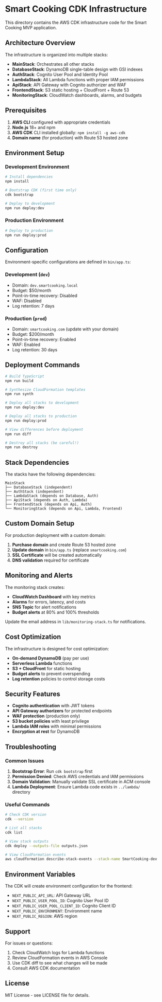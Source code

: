 # Smart Cooking CDK Infrastructure

This directory contains the AWS CDK infrastructure code for the Smart Cooking MVP application.

## Architecture Overview

The infrastructure is organized into multiple stacks:

- **MainStack**: Orchestrates all other stacks
- **DatabaseStack**: DynamoDB single-table design with GSI indexes
- **AuthStack**: Cognito User Pool and Identity Pool
- **LambdaStack**: All Lambda functions with proper IAM permissions
- **ApiStack**: API Gateway with Cognito authorizer and WAF
- **FrontendStack**: S3 static hosting + CloudFront + Route 53
- **MonitoringStack**: CloudWatch dashboards, alarms, and budgets

## Prerequisites

1. **AWS CLI** configured with appropriate credentials
2. **Node.js** 18+ and npm
3. **AWS CDK** CLI installed globally: `npm install -g aws-cdk`
4. **Domain name** (for production) with Route 53 hosted zone

## Environment Setup

### Development Environment

```bash
# Install dependencies
npm install

# Bootstrap CDK (first time only)
cdk bootstrap

# Deploy to development
npm run deploy:dev
```

### Production Environment

```bash
# Deploy to production
npm run deploy:prod
```

## Configuration

Environment-specific configurations are defined in `bin/app.ts`:

### Development (`dev`)
- Domain: `dev.smartcooking.local`
- Budget: $50/month
- Point-in-time recovery: Disabled
- WAF: Disabled
- Log retention: 7 days

### Production (`prod`)
- Domain: `smartcooking.com` (update with your domain)
- Budget: $200/month
- Point-in-time recovery: Enabled
- WAF: Enabled
- Log retention: 30 days

## Deployment Commands

```bash
# Build TypeScript
npm run build

# Synthesize CloudFormation templates
npm run synth

# Deploy all stacks to development
npm run deploy:dev

# Deploy all stacks to production
npm run deploy:prod

# View differences before deployment
npm run diff

# Destroy all stacks (be careful!)
npm run destroy
```

## Stack Dependencies

The stacks have the following dependencies:

```
MainStack
├── DatabaseStack (independent)
├── AuthStack (independent)
├── LambdaStack (depends on Database, Auth)
├── ApiStack (depends on Auth, Lambda)
├── FrontendStack (depends on Api, Auth)
└── MonitoringStack (depends on Api, Lambda, Frontend)
```

## Custom Domain Setup

For production deployment with a custom domain:

1. **Purchase domain** and create Route 53 hosted zone
2. **Update domain** in `bin/app.ts` (replace `smartcooking.com`)
3. **SSL Certificate** will be created automatically
4. **DNS validation** required for certificate

## Monitoring and Alerts

The monitoring stack creates:

- **CloudWatch Dashboard** with key metrics
- **Alarms** for errors, latency, and costs
- **SNS Topic** for alert notifications
- **Budget alerts** at 80% and 100% thresholds

Update the email address in `lib/monitoring-stack.ts` for notifications.

## Cost Optimization

The infrastructure is designed for cost optimization:

- **On-demand DynamoDB** (pay per use)
- **Serverless Lambda** functions
- **S3 + CloudFront** for static hosting
- **Budget alerts** to prevent overspending
- **Log retention** policies to control storage costs

## Security Features

- **Cognito authentication** with JWT tokens
- **API Gateway authorizers** for protected endpoints
- **WAF protection** (production only)
- **S3 bucket policies** with least privilege
- **Lambda IAM roles** with minimal permissions
- **Encryption at rest** for DynamoDB

## Troubleshooting

### Common Issues

1. **Bootstrap Error**: Run `cdk bootstrap` first
2. **Permission Denied**: Check AWS credentials and IAM permissions
3. **Domain Validation**: Manually validate SSL certificate in ACM console
4. **Lambda Deployment**: Ensure Lambda code exists in `../lambda/` directory

### Useful Commands

```bash
# Check CDK version
cdk --version

# List all stacks
cdk list

# View stack outputs
cdk deploy --outputs-file outputs.json

# View CloudFormation events
aws cloudformation describe-stack-events --stack-name SmartCooking-dev
```

## Environment Variables

The CDK will create environment configuration for the frontend:

- `NEXT_PUBLIC_API_URL`: API Gateway URL
- `NEXT_PUBLIC_USER_POOL_ID`: Cognito User Pool ID
- `NEXT_PUBLIC_USER_POOL_CLIENT_ID`: Cognito Client ID
- `NEXT_PUBLIC_ENVIRONMENT`: Environment name
- `NEXT_PUBLIC_REGION`: AWS region

## Support

For issues or questions:

1. Check CloudWatch logs for Lambda functions
2. Review CloudFormation events in AWS Console
3. Use CDK diff to see what changes will be made
4. Consult AWS CDK documentation

## License

MIT License - see LICENSE file for details.